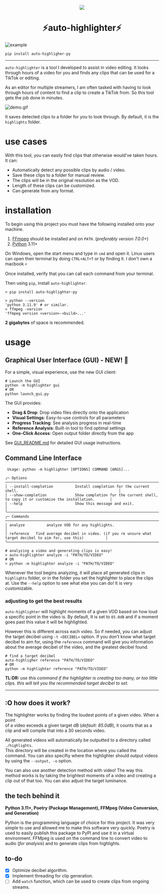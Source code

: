 <p align="center">
    <img align="center" src="https://i.ibb.co/bJ1svtq/simplified-icon.png">
</p>

<div align="center">

# ⚡auto-highlighter⚡

</div>

![example](https://i.postimg.cc/yNd9GXKf/Animation.gif)

```commandline
pip install auto-highligher-py
```

----

`auto-highlighter` is a tool I developed to assist in video editing. It looks through hours of a
video for you and finds any clips that can be used for a TikTok or editing.

As an editor for multiple streamers, I am often tasked with having to look through
hours of content to find a clip to create a TikTok from. So this tool gets the job done in
minutes.

![demo.gif](https://i.postimg.cc/Cx0GWLf2/demo.gif)

It saves detected clips to a folder for you to look through. By default, it is the `highlights` folder.

# use cases

With this tool, you can easily find clips that otherwise would've taken hours.
It can:

- Automatically detect any possible clips by audio / video.
- Save these clips to a folder for manual review.
- The clips will be in the original resolution as the VOD.
- Length of these clips can be customized.
- Can generate from any format.

# installation

To begin using this project you must have the following installed
onto your machine.

1. [FFmpeg](https://www.ffmpeg.org/download.html) should be installed and on `PATH`. (*preferably version 7.0.0+*)
2. [Python](https://www.python.org/downloads/release/python-31110/) 3.11+

On Windows, open the start menu and type in `cmd` and open it.
Linux users can open their terminal by doing `CTRL+ALT+T` or by finding it.
I don't own a macbook 💀

Once installed, verify that you can call each command from
your terminal.

Then using `pip`, install `auto-highlighter`.

```shell
> pip install auto-highlighter-py
```

```shell
> python --version 
'python 3.11.9' # or similar.
> ffmpeg -version
'ffmpeg version <version>-<build>...'
```

**2 gigabytes** of space is recommended.

# usage

## Graphical User Interface (GUI) - NEW! 🎉

For a simple, visual experience, use the new GUI client:

```shell
# Launch the GUI
python -m highlighter gui
# OR
python launch_gui.py
```

The GUI provides:
- **Drag & Drop**: Drop video files directly onto the application
- **Visual Settings**: Easy-to-use controls for all parameters
- **Progress Tracking**: See analysis progress in real-time
- **Reference Analysis**: Built-in tool to find optimal settings
- **One-Click Access**: Open output folder directly from the app

See [GUI_README.md](GUI_README.md) for detailed GUI usage instructions.

## Command Line Interface

```shell
 Usage: python -m highlighter [OPTIONS] COMMAND [ARGS]...

╭─ Options ────────────────────────────────────────────────────────────────────────────────────────────────────────────╮
│ --install-completion          Install completion for the current shell.                                              │
│ --show-completion             Show completion for the current shell, to copy it or customize the installation.       │
│ --help                        Show this message and exit.                                                            │
╰──────────────────────────────────────────────────────────────────────────────────────────────────────────────────────╯
╭─ Commands ───────────────────────────────────────────────────────────────────────────────────────────────────────────╮
│ analyze          analyze VOD for any highlights.                                                                     │
│ reference   find average decibel in video. (if you re unsure what target decibel to aim for, use this)          │
╰──────────────────────────────────────────────────────────────────────────────────────────────────────────────────────╯
```

```shell
# analyzing a video and generating clips is easy!
> auto-highlighter analyze -i "PATH/TO/VIDEO" 
# OR
> python -m highlighter analyze -i "PATH/TO/VIDEO"
```

Whenever the tool begins analyzing, it will place all generated clips in `highlights` folder, or
in the folder you set the highlighter to place the clips at.
Use the `--help` option to see what else you
can do! It is very customizable.

### adjusting to get the best results

`auto-highlighter` will highlight moments of a given VOD based on how loud a specific point in the video is. By default, It is set to `85.0dB` and if a moment goes past this value it will be highlighted.  

However this is different across each video. So if needed, you can adjust the target decibel using `-t <DECIBEL>` option. If you don't know what target decibel to aim for, using the `reference` command will give you information about the average decibel of the video, and the greatest decibel found.

```shell
# find a target decibel
auto-highligher reference "PATH/TO/VIDEO"
# OR
python -m highlighter reference "PATH/TO/VIDEO"
```

**TL:DR:** *use this command if the highlighter is creating too many, or too little clips. this will tell you the recommended target decibel to set.*

---

## :O how does it work?

The highlighter works by finding the loudest points of a given video. When a point  
of a video exceeds a given target dB (*default: 85.0dB*), it counts that as a  
clip and will compile that into a 30 seconds video.  

All generated videos will automatically be outputted to a directory called `./highlights`.  
This directory will be created in the location where you called the command. You can
also specifiy where the highlighter should output videos by using the `--output, -o` option.

You can also use another detection method with video! The way this method works is by
taking the brightest moments of a video and creating a clip out of that too. You can
also adjust the target luminance.

## the tech behind it

**Python 3.11+, Poetry (Package Management), FFMpeg (Video Conversion, and Generation)**

Python is the programming language of choice for this project. It was very simple
to use and allowed me to make this software very quickly. Poetry is used to easily
publish this package to PyPI and use it in a virtual environment. FFMpeg is used
on the command line to convert video to audio (*for analysis*) and to generate
clips from highlights.

## to-do

- [X] Optimize decibel algorithm.
- [X] Implement threading for clip generation.
- [ ] Add `watch` function, which can be used to create clips from ongoing streams.